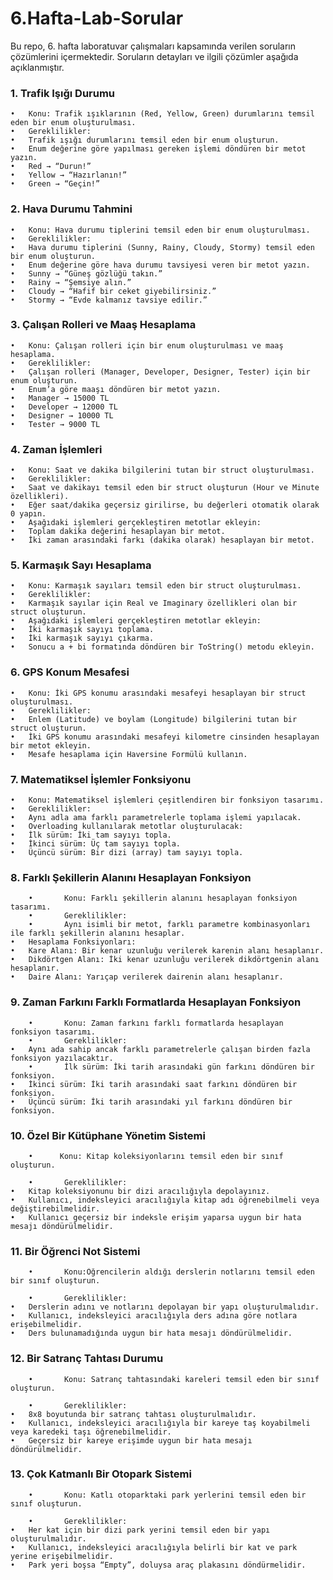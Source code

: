 # 6.Hafta-Lab-Sorular
Bu repo, 6. hafta laboratuvar çalışmaları kapsamında verilen soruların çözümlerini içermektedir. Soruların detayları ve ilgili çözümler aşağıda açıklanmıştır.

### 1.⁠ ⁠Trafik Işığı Durumu

	•	Konu: Trafik ışıklarının (Red, Yellow, Green) durumlarını temsil eden bir enum oluşturulması.
	•	Gereklilikler:
	•	Trafik ışığı durumlarını temsil eden bir enum oluşturun.
	•	Enum değerine göre yapılması gereken işlemi döndüren bir metot yazın.
	•	Red → “Durun!”
	•	Yellow → “Hazırlanın!”
	•	Green → “Geçin!”

### 2.⁠ ⁠Hava Durumu Tahmini

	•	Konu: Hava durumu tiplerini temsil eden bir enum oluşturulması.
	•	Gereklilikler:
	•	Hava durumu tiplerini (Sunny, Rainy, Cloudy, Stormy) temsil eden bir enum oluşturun.
	•	Enum değerine göre hava durumu tavsiyesi veren bir metot yazın.
	•	Sunny → “Güneş gözlüğü takın.”
	•	Rainy → “Şemsiye alın.”
	•	Cloudy → “Hafif bir ceket giyebilirsiniz.”
	•	Stormy → “Evde kalmanız tavsiye edilir.”

### 3.⁠ ⁠Çalışan Rolleri ve Maaş Hesaplama

	•	Konu: Çalışan rolleri için bir enum oluşturulması ve maaş hesaplama.
	•	Gereklilikler:
	•	Çalışan rolleri (Manager, Developer, Designer, Tester) için bir enum oluşturun.
	•	Enum’a göre maaşı döndüren bir metot yazın.
	•	Manager → 15000 TL
	•	Developer → 12000 TL
	•	Designer → 10000 TL
	•	Tester → 9000 TL

### 4.⁠ ⁠Zaman İşlemleri

	•	Konu: Saat ve dakika bilgilerini tutan bir struct oluşturulması.
	•	Gereklilikler:
	•	Saat ve dakikayı temsil eden bir struct oluşturun (Hour ve Minute özellikleri).
	•	Eğer saat/dakika geçersiz girilirse, bu değerleri otomatik olarak 0 yapın.
	•	Aşağıdaki işlemleri gerçekleştiren metotlar ekleyin:
	•	Toplam dakika değerini hesaplayan bir metot.
	•	İki zaman arasındaki farkı (dakika olarak) hesaplayan bir metot.

### 5.⁠ ⁠Karmaşık Sayı Hesaplama

	•	Konu: Karmaşık sayıları temsil eden bir struct oluşturulması.
	•	Gereklilikler:
	•	Karmaşık sayılar için Real ve Imaginary özellikleri olan bir struct oluşturun.
	•	Aşağıdaki işlemleri gerçekleştiren metotlar ekleyin:
	•	İki karmaşık sayıyı toplama.
	•	İki karmaşık sayıyı çıkarma.
	•	Sonucu a + bi formatında döndüren bir ToString() metodu ekleyin.

### 6.⁠ ⁠GPS Konum Mesafesi

	•	Konu: İki GPS konumu arasındaki mesafeyi hesaplayan bir struct oluşturulması.
	•	Gereklilikler:
	•	Enlem (Latitude) ve boylam (Longitude) bilgilerini tutan bir struct oluşturun.
	•	İki GPS konumu arasındaki mesafeyi kilometre cinsinden hesaplayan bir metot ekleyin.
	•	Mesafe hesaplama için Haversine Formülü kullanın.
 
### 7. Matematiksel İşlemler Fonksiyonu

	•	Konu: Matematiksel işlemleri çeşitlendiren bir fonksiyon tasarımı.
	•	Gereklilikler:
	•	Aynı adla ama farklı parametrelerle toplama işlemi yapılacak.
	•	Overloading kullanılarak metotlar oluşturulacak:
	•	İlk sürüm: İki tam sayıyı topla.
	•	İkinci sürüm: Üç tam sayıyı topla.
	•	Üçüncü sürüm: Bir dizi (array) tam sayıyı topla.

 ### 8. Farklı Şekillerin Alanını Hesaplayan Fonksiyon

        •       Konu: Farklı şekillerin alanını hesaplayan fonksiyon tasarımı.
        •       Gereklilikler:
        •       Aynı isimli bir metot, farklı parametre kombinasyonları ile farklı şekillerin alanını hesaplar.
	•	Hesaplama Fonksiyonları:
	•	Kare Alanı: Bir kenar uzunluğu verilerek karenin alanı hesaplanır.
	•	Dikdörtgen Alanı: İki kenar uzunluğu verilerek dikdörtgenin alanı hesaplanır.
	•	Daire Alanı: Yarıçap verilerek dairenin alanı hesaplanır.
	
 

### 9. Zaman Farkını Farklı Formatlarda Hesaplayan Fonksiyon 

        •       Konu: Zaman farkını farklı formatlarda hesaplayan fonksiyon tasarımı.
        •       Gereklilikler:
	•	Aynı ada sahip ancak farklı parametrelerle çalışan birden fazla fonksiyon yazılacaktır.
        •       İlk sürüm: İki tarih arasındaki gün farkını döndüren bir fonksiyon.
	•	İkinci sürüm: İki tarih arasındaki saat farkını döndüren bir fonksiyon.
	•	Üçüncü sürüm: İki tarih arasındaki yıl farkını döndüren bir fonksiyon.

 ### 10.⁠ ⁠Özel Bir Kütüphane Yönetim Sistemi

        •      Konu: Kitap koleksiyonlarını temsil eden bir sınıf oluşturun.

        •       Gereklilikler:
	•	Kitap koleksiyonunu bir dizi aracılığıyla depolayınız.
	•	Kullanıcı, indeksleyici aracılığıyla kitap adı öğrenebilmeli veya değiştirebilmelidir.
	•	Kullanıcı geçersiz bir indeksle erişim yaparsa uygun bir hata mesajı döndürülmelidir.

### 11.⁠ ⁠Bir Öğrenci Not Sistemi

        •       Konu:Öğrencilerin aldığı derslerin notlarını temsil eden bir sınıf oluşturun.

        •       Gereklilikler:
	•	Derslerin adını ve notlarını depolayan bir yapı oluşturulmalıdır.
	•	Kullanıcı, indeksleyici aracılığıyla ders adına göre notlara erişebilmelidir.
	•	Ders bulunamadığında uygun bir hata mesajı döndürülmelidir.

### 12.⁠ ⁠Bir Satranç Tahtası Durumu

        •       Konu: Satranç tahtasındaki kareleri temsil eden bir sınıf oluşturun.

        •       Gereklilikler:
	•	8x8 boyutunda bir satranç tahtası oluşturulmalıdır.
	•	Kullanıcı, indeksleyici aracılığıyla bir kareye taş koyabilmeli veya karedeki taşı öğrenebilmelidir.
	•	Geçersiz bir kareye erişimde uygun bir hata mesajı döndürülmelidir.

### 13.⁠ ⁠Çok Katmanlı Bir Otopark Sistemi

        •       Konu: Katlı otoparktaki park yerlerini temsil eden bir sınıf oluşturun.

        •       Gereklilikler:
	•	Her kat için bir dizi park yerini temsil eden bir yapı oluşturulmalıdır.
	•	Kullanıcı, indeksleyici aracılığıyla belirli bir kat ve park yerine erişebilmelidir.
	•	Park yeri boşsa “Empty”, doluysa araç plakasını döndürmelidir.
